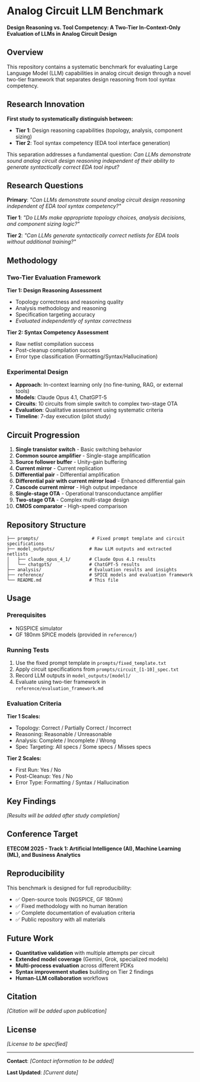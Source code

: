 # Analog Circuit LLM Benchmark

**Design Reasoning vs. Tool Competency: A Two-Tier In-Context-Only Evaluation of LLMs in Analog Circuit Design**

## Overview

This repository contains a systematic benchmark for evaluating Large Language Model (LLM) capabilities in analog circuit design through a novel two-tier framework that separates design reasoning from tool syntax competency.

## Research Innovation

**First study to systematically distinguish between:**
- **Tier 1**: Design reasoning capabilities (topology, analysis, component sizing)
- **Tier 2**: Tool syntax competency (EDA tool interface generation)

This separation addresses a fundamental question: *Can LLMs demonstrate sound analog circuit design reasoning independent of their ability to generate syntactically correct EDA tool input?*

## Research Questions

**Primary**: *"Can LLMs demonstrate sound analog circuit design reasoning independent of EDA tool syntax competency?"*

**Tier 1**: *"Do LLMs make appropriate topology choices, analysis decisions, and component sizing logic?"*

**Tier 2**: *"Can LLMs generate syntactically correct netlists for EDA tools without additional training?"*

## Methodology

### Two-Tier Evaluation Framework

**Tier 1: Design Reasoning Assessment**
- Topology correctness and reasoning quality
- Analysis methodology and reasoning
- Specification targeting accuracy
- *Evaluated independently of syntax correctness*

**Tier 2: Syntax Competency Assessment**  
- Raw netlist compilation success
- Post-cleanup compilation success
- Error type classification (Formatting/Syntax/Hallucination)

### Experimental Design
- **Approach**: In-context learning only (no fine-tuning, RAG, or external tools)
- **Models**: Claude Opus 4.1, ChatGPT-5
- **Circuits**: 10 circuits from simple switch to complex two-stage OTA
- **Evaluation**: Qualitative assessment using systematic criteria
- **Timeline**: 7-day execution (pilot study)

## Circuit Progression

1. **Single transistor switch** - Basic switching behavior
2. **Common source amplifier** - Single-stage amplification
3. **Source follower buffer** - Unity-gain buffering
4. **Current mirror** - Current replication
5. **Differential pair** - Differential amplification
6. **Differential pair with current mirror load** - Enhanced differential gain
7. **Cascode current mirror** - High output impedance
8. **Single-stage OTA** - Operational transconductance amplifier
9. **Two-stage OTA** - Complex multi-stage design
10. **CMOS comparator** - High-speed comparison

## Repository Structure

```
├── prompts/                    # Fixed prompt template and circuit specifications
├── model_outputs/             # Raw LLM outputs and extracted netlists
│   ├── claude_opus_4_1/       # Claude Opus 4.1 results
│   └── chatgpt5/              # ChatGPT-5 results
├── analysis/                  # Evaluation results and insights
├── reference/                 # SPICE models and evaluation framework
└── README.md                  # This file
```

## Usage

### Prerequisites
- NGSPICE simulator
- GF 180nm SPICE models (provided in `reference/`)

### Running Tests
1. Use the fixed prompt template in `prompts/fixed_template.txt`
2. Apply circuit specifications from `prompts/circuit_[1-10]_spec.txt`  
3. Record LLM outputs in `model_outputs/[model]/`
4. Evaluate using two-tier framework in `reference/evaluation_framework.md`

### Evaluation Criteria

**Tier 1 Scales:**
- Topology: Correct / Partially Correct / Incorrect
- Reasoning: Reasonable / Unreasonable  
- Analysis: Complete / Incomplete / Wrong
- Spec Targeting: All specs / Some specs / Misses specs

**Tier 2 Scales:**
- First Run: Yes / No
- Post-Cleanup: Yes / No
- Error Type: Formatting / Syntax / Hallucination

## Key Findings

*[Results will be added after study completion]*

## Conference Target

**ETECOM 2025 - Track 1: Artificial Intelligence (AI), Machine Learning (ML), and Business Analytics**

## Reproducibility

This benchmark is designed for full reproducibility:
- ✅ Open-source tools (NGSPICE, GF 180nm)
- ✅ Fixed methodology with no human iteration
- ✅ Complete documentation of evaluation criteria
- ✅ Public repository with all materials

## Future Work

- **Quantitative validation** with multiple attempts per circuit
- **Extended model coverage** (Gemini, Grok, specialized models)
- **Multi-process evaluation** across different PDKs
- **Syntax improvement studies** building on Tier 2 findings
- **Human-LLM collaboration** workflows

## Citation

*[Citation will be added upon publication]*

## License

*[License to be specified]*

---

**Contact**: *[Contact information to be added]*

**Last Updated**: *[Current date]*